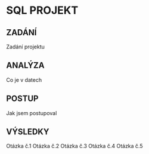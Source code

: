 # SQL PROJEKT

## ZADÁNÍ
Zadání projektu

## ANALÝZA
Co je v datech

## POSTUP
Jak jsem postupoval

## VÝSLEDKY
Otázka č.1
Otázka č.2
Otázka č.3
Otázka č.4
Otázka č.5